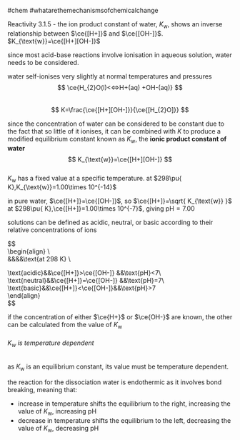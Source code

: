 #chem #whatarethemechanismsofchemicalchange  
  
Reactivity 3.1.5 - the ion product constant of water, $K_{\text{w}}$, shows an inverse relationship between $\ce{[H+]}$ and $\ce{[OH-]}$. $K_{\text{w}}=\ce{[H+][OH-]}$  
  
since most acid-base reactions involve ionisation in aqueous solution, water needs to be considered.  
  
water self-ionises very slightly at normal temperatures and pressures  
$$  
\ce{H_{2}O(l)<<=>H+(aq) +OH-(aq)}  
$$  
$$  
K=\frac{\ce{[H+][OH-]}}{\ce{[H_{2}O]}}  
$$  
  
since the concentration of water can be considered to be constant due to the fact that so little of it ionises, it can be combined with $K$ to produce a modified equilibrium constant known as $K_{\text{w}}$, the **ionic product constant of water**  
$$  
K_{\text{w}}=\ce{[H+][OH-]}  
$$  
$K_{\text{w}}$ has a fixed value at a specific temperature. at $298\pu{ K},K_{\text{w}}=1.00\times 10^{-14}$  
  
in pure water, $\ce{[H+]}=\ce{[OH-]}$, so $\ce{[H+]}=\sqrt{ K_{\text{w}} }$  
at $298\pu{ K},\ce{[H+]}=1.00\times 10^{-7}$, giving $\text{pH}=7.00$  
  
solutions can be defined as acidic, neutral, or basic according to their relative concentrations of ions  
  
$$  
\begin{align} \\  
&&&&\text{at 298 K} \\  
  
\text{acidic}&&\ce{[H+]}>\ce{[OH-]} &&\text{pH}<7\\  
\text{neutral}&&\ce{[H+]}=\ce{[OH-]} &&\text{pH}=7\\  
\text{basic}&&\ce{[H+]}<\ce{[OH-]}&&\text{pH}>7  
\end{align}  
$$  
  
if the concentration of either $\ce{H+}$ or $\ce{OH-}$ are known, the other can be calculated from the value of $K_{\text{w}}$  
  
###### $K_{\text{w}}$ is temperature dependent  
as $K_{\text{w}}$ is an equilibrium constant, its value must be temperature dependent.  
  
the reaction for the dissociation water is endothermic as it involves bond breaking, meaning that:  
- increase in temperature shifts the equilibrium to the right, increasing the value of $K_{\text{w}}$, increasing $\text{pH}$  
- decrease in temperature shifts the equilibrium to the left, decreasing the value of $K_{\text{w}}$, decreasing $\text{pH}$